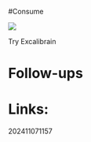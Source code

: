 
#Consume 

![](https://www.youtube.com/watch?v=L2z7j7Jho4E)


Try Excalibrain


# Follow-ups


# Links: 



202411071157
